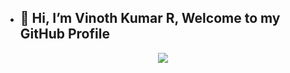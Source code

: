 <!---
- 👋 Hi, I’m @vinothkumar2
- **📚 CA Student**
- --->
- ## 👋 Hi, I’m Vinoth Kumar R, Welcome to my GitHub Profile

<!---
# My Social Profiles
<p align="center">
<a href="https://www.instagram.com/subin_p_s_"><img alt="Instagram" src="https://img.shields.io/badge/subin_p_s-%23E4405F.svg?&style=for-the-badge&logo=Instagram&logoColor=white"/></a>
<a href="https://t.me/subinps"><img alt="Telegram" src="https://img.shields.io/badge/subinps-2CA5E0?style=for-the-badge&logo=telegram&logoColor=white"/></a>
</p>
 --->
<p align="center">
<img src="https://github-readme-stats.vercel.app/api?username=vinothkumar2&theme=tokyonight" align="center">
</p>
<!---
[![Anurag's GitHub stats](https://github-readme-stats.vercel.app/api?username=anuraghazra)](https://github.com/anuraghazra/github-readme-stats)
- 👀 I’m interested in doing 
- 🌱 I’m currently learning ...
- 💞️ I’m looking to collaborate on ...
- 📫 How to reach me ...
--->

<!---
vinothkumar2/vinothkumar2 is a ✨ special ✨ repository because its `README.md` (this file) appears on your GitHub profile.
You can click the Preview link to take a look at your changes.
--->
